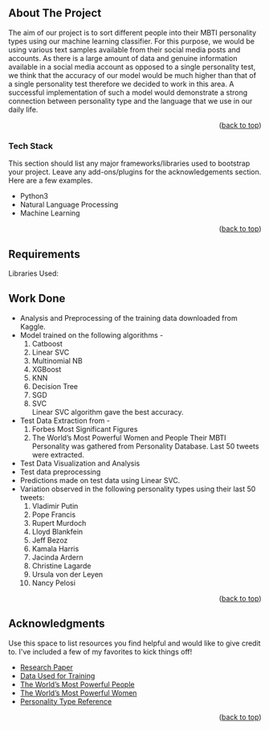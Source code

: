 <div id="top"></div>
<!--
*** Thanks for checking out the Best-README-Template. If you have a suggestion
*** that would make this better, please fork the repo and create a pull request
*** or simply open an issue with the tag "enhancement".
*** Don't forget to give the project a star!
*** Thanks again! Now go create something AMAZING! :D
-->



<!-- PROJECT SHIELDS -->
<!--
*** I'm using markdown "reference style" links for readability.
*** Reference links are enclosed in brackets [ ] instead of parentheses ( ).
*** See the bottom of this document for the declaration of the reference variables
*** for contributors-url, forks-url, etc. This is an optional, concise syntax you may use.
*** https://www.markdownguide.org/basic-syntax/#reference-style-links
-->


</div>

<!-- ABOUT THE PROJECT -->
## About The Project

The aim of our project is to sort different people into their MBTI personality types using our machine learning classifier. For this purpose, we would be using various text samples available from their social media posts and accounts. As there is a large amount of data and genuine information available in a social media account as opposed to a single personality test, we think that the accuracy of our model would be much higher than that of a single personality test therefore we decided to work in this area. A successful implementation of such a model would demonstrate a strong connection between personality type and the language that we use in our daily life. 

<p align="right">(<a href="#top">back to top</a>)</p>


### Tech Stack

This section should list any major frameworks/libraries used to bootstrap your project. Leave any add-ons/plugins for the acknowledgements section. Here are a few examples.

* Python3
* Natural Language Processing
* Machine Learning

<p align="right">(<a href="#top">back to top</a>)</p>



## Requirements

Libraries Used:



<!-- CONTRIBUTING -->
## Work Done

* Analysis and Preprocessing of the training data downloaded from Kaggle.
* Model trained on the following algorithms - <br>
   1. Catboost
   2. Linear SVC
   3. Multinomial NB
   4. XGBoost
   5. KNN
   6. Decision Tree
   7. SGD
   8. SVC <br>
  Linear SVC algorithm gave the best accuracy.
* Test Data Extraction from - <br> 
   1. Forbes Most Significant Figures
   2. The World’s Most Powerful Women and People
  Their MBTI Personality was gathered from Personality Database.
  Last 50 tweets were extracted.
* Test Data Visualization and Analysis
* Test data preprocessing
* Predictions made on test data using Linear SVC.
* Variation observed in the following personality types using their last 50 tweets:<br>
    1. Vladimir Putin
    2. Pope Francis
    3. Rupert Murdoch
    4. Lloyd Blankfein
    5. Jeff Bezoz
    6. Kamala Harris
    7. Jacinda Ardern
    8. Christine Lagarde
    9. Ursula von der Leyen
    10. Nancy Pelosi


<p align="right">(<a href="#top">back to top</a>)</p>



<!-- ACKNOWLEDGMENTS -->
## Acknowledgments

Use this space to list resources you find helpful and would like to give credit to. I've included a few of my favorites to kick things off!

* [Research Paper](https://web.stanford.edu/class/archive/cs/cs224n/cs224n.1184/reports/6839354.pdf)
* [Data Used for Training](https://www.kaggle.com/datasnaek/mbti-type)
* [The World’s Most Powerful People](https://www.forbes.com/powerful-people/list/#tab:overall)
* [The World’s Most Powerful Women](https://www.forbes.com/power-women/list/3/#tab:overall)
* [Personality Type Reference](https://www.personality-database.com/vote)

<p align="right">(<a href="#top">back to top</a>)</p>

